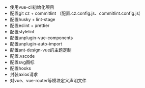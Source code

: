 - 使用vue-cli初始化项目
- 配置git cz + commitlint （配置.cz.config.js、commitlint.config.js）
- 配置husky + lint-stage
- 配置eslint + prettier
- 配置stylelint
- 配置unplugin-vue-components
- 配置unplugin-auto-import
- 配置ant-design-vue的主题定制
- 配置.vscode
- 配置svg图标
- 配置hooks
- 封装axios请求
- 对vue、vue-router等模块定义声明文件